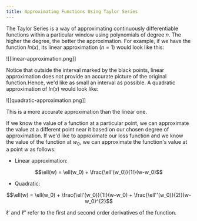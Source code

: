 ```yaml
---
title: Approximating Functions Using Taylor Series
---
```

The Taylor Series is a way of approximating continuously differentiable functions within a particular window using polynomials of degree $n$.  The higher the degree, the better the approximation. For example, if we have the function $ln(x)$, its linear approximation ($n=1$) would look like this:

![[linear-approximation.png]]


Notice that outside the interval marked by the black points, linear approximation does not provide an accurate picture of the original function.Hence, we'd like as small an interval as possible. A quadratic approximation of $ln(x)$ would look like:

![[quadratic-approximation.png]]

This is a more accurate approximation than the linear one. 

If we know the value of a function at a particular point, we can approximate the value at a different point near it based on our chosen degree of approximation. If we'd like to approximate our loss function and we know the value of the function at $w_0$, we can approximate the function's value at a point $w$ as follows:

- Linear approximation:

$$\ell(w) = \ell(w_0) + \frac{\ell'(w_0)}{1!}(w-w_0)$$

- Quadratic:

$$\ell(w) = \ell(w_0) + \frac{\ell'(w_0)}{1!}(w-w_0) + \frac{\ell''(w_0)}{2!}(w-w_0)^{2}$$

$\ell'$ and $\ell''$ refer to the first and second order derivatives of the function.